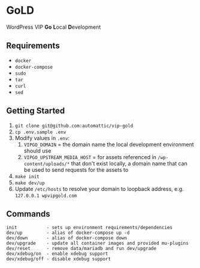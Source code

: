 # GoLD

WordPress VIP **Go** **L**ocal **D**evelopment

## Requirements

* `docker`
* `docker-compose`
* `sudo`
* `tar`
* `curl`
* `sed`

## Getting Started

1. `git clone git@github.com:automattic/vip-gold`
2. `cp .env.sample .env`
3. Modify values in `.env`:
    1. `VIPGO_DOMAIN` = the domain name the local development environment should use
    2. `VIPGO_UPSTREAM_MEDIA_HOST` = for assets referenced in `/wp-content/uploads/*` that don't exist locally, a domain name that can be used to send requests for the assets to
4. `make init`
5. `make dev/up`
6. Update `/etc/hosts` to resolve your domain to loopback address, e.g. `127.0.0.1 wpvipgold.com`

## Commands

```
init           - sets up environment requirements/dependencies
dev/up         - alias of docker-compose up -d
dev/down       - alias of docker-compose down
dev/upgrade    - update all container images and provided mu-plugins
dev/reset      - remove data/mariadb and run dev/upgrade
dev/xdebug/on  - enable xdebug support
dev/xdebug/off - disable xdebug support
```